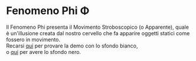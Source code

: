 # Fenomeno Phi Φ
Il Fenomeno Phi presenta il Movimento Stroboscopico (o Apparente), quale è un'illusione creata dal nostro cervello che fa apparire oggetti statici come fossero in movimento.  
Recarsi [qui](https://indigouan.github.io/phi-phenomenon/?light=true) per provare la demo con lo sfondo bianco,  
o [qui](https://indigouan.github.io/phi-phenomenon/?light=false) per avere lo sfondo nero.
